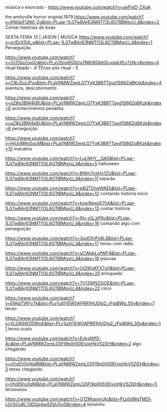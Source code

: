 

música o exorcista - https://www.youtube.com/watch?v=geFhtD-ZXoA

the amityville horror original.1979 https://www.youtube.com/watch?v=KNQpFQN0-Zg&list=PLqar-1L07wBAr63NMTl13L6GTtBMgvU_4&index=2 
Contar histórias de boas

SEXTA FEIRA 13 | JASON | MÚSICA https://www.youtube.com/watch?v=xclDrX5jX_w&list=PLqar-1L07wBAr63NMTl13L6GTtBMgvU_4&index=1
Perseguição



https://www.youtube.com/watch?v=OrZlSpZoy0c&list=PLxUSrqj9GN2g7MKWGbh5LyopkXEv7zNrv&index=4
ritual falado - 4
TEnso pós ritual - 5


https://www.youtube.com/watch?v=C9LiDuLlPxs&list=PLaVNMWZemLG7YxK3B8TTayd1S66ZqBKzk&index=4
aventura, descobrimento

https://www.youtube.com/watch?v=qZ8g3BM4kBU&list=PLaVNMWZemLG7YxK3B8TTayd1S66ZqBKzk&index=6
acontecimentos pesados

https://www.youtube.com/watch?v=qZ8g3BM4kBU&list=PLaVNMWZemLG7YxK3B8TTayd1S66ZqBKzk&index=6
perseguição

https://www.youtube.com/watch?v=HjUoM9g5pcM&list=PLaVNMWZemLG7YxK3B8TTayd1S66ZqBKzk&index=10
macabra

https://www.youtube.com/watch?v=LuLNHY__QA0&list=PLqar-1L07wBAr63NMTl13L6GTtBMgvU_4&index=5
halloween

https://www.youtube.com/watch?v=BWm7cpHv1ZU&list=PLqar-1L07wBAr63NMTl13L6GTtBMgvU_4&index=11
tubarão

https://www.youtube.com/watch?v=e8QTDnqWAEk&list=PLqar-1L07wBAr63NMTl13L6GTtBMgvU_4&index=12
contando história início

https://www.youtube.com/watch?v=kswWeezE7hA&list=PLqar-1L07wBAr63NMTl13L6GTtBMgvU_4&index=13
contar história

https://www.youtube.com/watch?v=9jy-zQ_bP6c&list=PLqar-1L07wBAr63NMTl13L6GTtBMgvU_4&index=16
contando algo com perseguição

https://www.youtube.com/watch?v=3odOfyPz8L8&list=PLqar-1L07wBAr63NMTl13L6GTtBMgvU_4&index=17
tenso com rádio

https://www.youtube.com/watch?v=sCWpbLofWF4&list=PLqar-1L07wBAr63NMTl13L6GTtBMgvU_4&index=19
psicose

https://www.youtube.com/watch?v=UI2WuKFX7u0&list=PLqar-1L07wBAr63NMTl13L6GTtBMgvU_4&index=20
brinquedo

https://www.youtube.com/watch?v=7V13WNZSiOE&list=PLqar-1L07wBAr63NMTl13L6GTtBMgvU_4&index=22
circo

https://www.youtube.com/watch?v=EMgl71AYy7k&list=PLv1udYiEW0APRR1HUDlq2_rFjpBWg_50y&index=7
tenso

https://www.youtube.com/watch?v=VLDA6WZEWmE&list=PLv1udYiEW0APRR1HUDlq2_rFjpBWg_50y&index=11
tenso susto


https://www.youtube.com/watch?v=EnkxNffD-Ac&list=PLaVNMWZemLG5FI9q0h50EIvioHkV5ZiEH&index=2
algo chegando

https://www.youtube.com/watch?v=sOoEV0nNxBM&list=PLaVNMWZemLG5FI9q0h50EIvioHkV5ZiEH&index=3
tenso chegando

https://www.youtube.com/watch?v=Vhi9Shs3gNI&list=PLaVNMWZemLG5FI9q0h50EIvioHkV5ZiEH&index=5
tensooooo

https://www.youtube.com/watch?v=U1ZMgsnnUIc&list=PLb0dNgTMDl-cOrSOu8L7dDQq4w8ZbUGy5&index=4
tensinho

